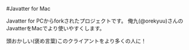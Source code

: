 #Javatter for Mac

Javatter for PCからforkされたプロジェクトです。
俺九(@orekyuu)さんのJavatterをMacでより使いやすくします。

頭おかしい(褒め言葉)このクライアントをより多くの人に！


